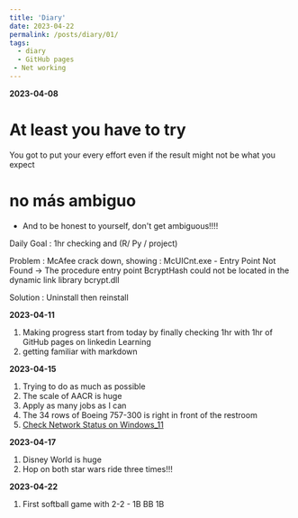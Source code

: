 ```yaml
---
title: 'Diary'
date: 2023-04-22
permalink: /posts/diary/01/
tags:
  - diary
  - GitHub pages
 - Net working
---
```


<b>2023-04-08</b>
# At least you have to try
You got to put your every effort even if the result might not be what you expect
# no más ambiguo
* And to be honest to yourself, don't get ambiguous!!!!

Daily Goal : 1hr checking and (R/ Py / project)

Problem : McAfee crack down, showing : McUICnt.exe - Entry Point Not Found
-> The procedure entry point BcryptHash could not be located in the dynamic link library bcrypt.dll

Solution : Uninstall then reinstall

<b>2023-04-11</b>
1. Making progress start from today by finally checking 1hr with 1hr of GitHub pages on linkedin Learning
2. getting familiar with markdown

<b>2023-04-15</b>
1. Trying to do as much as possible
2. The scale of AACR is huge
3. Apply as many jobs as I can
4. The 34 rows of Boeing 757-300 is right in front of the restroom
5. [Check Network Status on Windows_11](https://support.microsoft.com/zh-hk/windows/%E6%AA%A2%E6%9F%A5%E7%B6%B2%E8%B7%AF%E9%80%A3%E7%B7%9A%E7%8B%80%E6%85%8B-efb4fb41-f751-567a-f60f-aac9114659a5#WindowsVersion=Windows_11)

<b>2023-04-17</b>
1. Disney World is huge
2. Hop on both star wars ride three times!!!

<b>2023-04-22</b>
1. First softball game with 2-2 - 1B BB 1B


